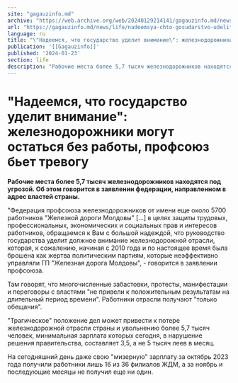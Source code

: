 ```yaml
---
site: "gagauzinfo.md"
archive: "https://web.archive.org/web/20240129214141/gagauzinfo.md/news/life/nadeemsya-chto-gosudarstvo-udelit-vnimanie-zheleznodorozhniki-mogut-ostatsya-bez-raboti-profsoyuz-bet-trevogu"
url: "https://gagauzinfo.md/news/life/nadeemsya-chto-gosudarstvo-udelit-vnimanie-zheleznodorozhniki-mogut-ostatsya-bez-raboti-profsoyuz-bet-trevogu"
language: ru
title: "\"Надеемся, что государство уделит внимание\": железнодорожники могут остаться без работы, профсоюз бьет тревогу"
publication: '[[Gagauzinfo]]'
published: '2024-01-23'
section: life
description: "Рабочие места более 5,7 тысяч железнодорожников находятся под угрозой. Об этом говорится в заявлении федерации, направленном в адрес властей страны."
---
```


# "Надеемся, что государство уделит внимание": железнодорожники могут остаться без работы, профсоюз бьет тревогу

**Рабочие места более 5,7 тысяч железнодорожников находятся под угрозой. Об этом говорится в заявлении федерации, направленном в адрес властей страны.**

"Федерация профсоюза железнодорожников от имени еще около 5700 работников "Железной дороги Молдовы" […] в целях защиты трудовых, профессиональных, экономических и социальных прав и интересов работников, обращаемся к Вам с большой надеждой, что руководство государства уделит должное внимание железнодорожной отрасли, которая, к сожалению, начиная с 2010 года и по настоящее время была брошена как жертва политическим партиям, которые неэффективно управляли ГП "Железная дорога Молдовы", - говорится в заявлении профсоюза.

Там говорят, что многочисленные забастовки, протесты, манифестации и переговоры с властями "не привели к положительным результатам на длительный период времени". Работники отрасли получают "только обещания".

"Трагическое" положение дел может привести к потере железнодорожной отрасли страны и увольнению более 5,7 тысяч человек, минимальная зарплата которых сегодня, в нарушение решения правительства, составляет 3,5, а не 5 тысяч леев в месяц.

На сегодняшний день даже свою "мизерную" зарплату за октябрь 2023 года получили работники лишь 16 из 36 филиалов ЖДМ, а за ноябрь и последующие месяцы не получил еще ни один.